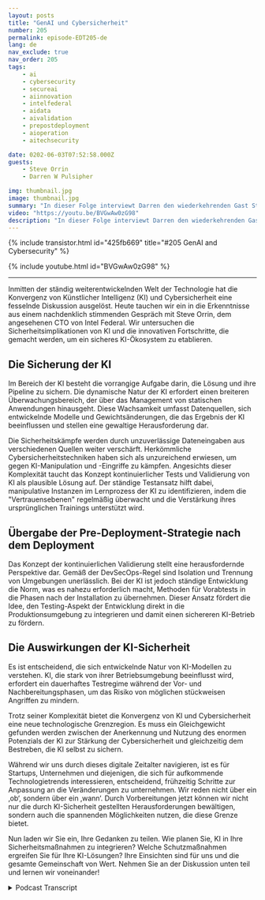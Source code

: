 ```yaml
---
layout: posts
title: "GenAI und Cybersicherheit"
number: 205
permalink: episode-EDT205-de
lang: de
nav_exclude: true
nav_order: 205
tags:
    - ai
    - cybersecurity
    - secureai
    - aiinnovation
    - intelfederal
    - aidata
    - aivalidation
    - prepostdeployment
    - aioperation
    - aitechsecurity

date: 0202-06-03T07:52:58.000Z
guests:
    - Steve Orrin
    - Darren W Pulsipher

img: thumbnail.jpg
image: thumbnail.jpg
summary: "In dieser Folge interviewt Darren den wiederkehrenden Gast Steve Orrin, CTO von Intel Federal, über die Schnittstelle zwischen Künstlicher Intelligenz (KI) und Cybersicherheit. Das Potenzial der KI zur Stärkung der Cybersicherheit zu nutzen und gleichzeitig die Sicherheit der KI selbst zu gewährleisten, erfordert ein Gleichgewicht, das eine frühzeitige Vorbereitung und innovative Strategien erfordert."
video: "https://youtu.be/BVGwAw0zG98"
description: "In dieser Folge interviewt Darren den wiederkehrenden Gast Steve Orrin, CTO von Intel Federal, über die Schnittstelle zwischen Künstlicher Intelligenz (KI) und Cybersicherheit. Das Potenzial der KI zur Stärkung der Cybersicherheit zu nutzen und gleichzeitig die Sicherheit der KI selbst zu gewährleisten, erfordert ein Gleichgewicht, das eine frühzeitige Vorbereitung und innovative Strategien erfordert."
---
```


<div>
{% include transistor.html id="425fb669" title="#205 GenAI and Cybersecurity" %}

{% include youtube.html id="BVGwAw0zG98" %}
</div>

---

Inmitten der ständig weiterentwickelnden Welt der Technologie hat die Konvergenz von Künstlicher Intelligenz (KI) und Cybersicherheit eine fesselnde Diskussion ausgelöst. Heute tauchen wir ein in die Erkenntnisse aus einem nachdenklich stimmenden Gespräch mit Steve Orrin, dem angesehenen CTO von Intel Federal. Wir untersuchen die Sicherheitsimplikationen von KI und die innovativen Fortschritte, die gemacht werden, um ein sicheres KI-Ökosystem zu etablieren.

## Die Sicherung der KI

Im Bereich der KI besteht die vorrangige Aufgabe darin, die Lösung und ihre Pipeline zu sichern. Die dynamische Natur der KI erfordert einen breiteren Überwachungsbereich, der über das Management von statischen Anwendungen hinausgeht. Diese Wachsamkeit umfasst Datenquellen, sich entwickelnde Modelle und Gewichtsänderungen, die das Ergebnis der KI beeinflussen und stellen eine gewaltige Herausforderung dar.

Die Sicherheitskämpfe werden durch unzuverlässige Dateneingaben aus verschiedenen Quellen weiter verschärft. Herkömmliche Cybersicherheitstechniken haben sich als unzureichend erwiesen, um gegen KI-Manipulation und -Eingriffe zu kämpfen. Angesichts dieser Komplexität taucht das Konzept kontinuierlicher Tests und Validierung von KI als plausible Lösung auf. Der ständige Testansatz hilft dabei, manipulative Instanzen im Lernprozess der KI zu identifizieren, indem die "Vertrauensebenen" regelmäßig überwacht und die Verstärkung ihres ursprünglichen Trainings unterstützt wird.

## Übergabe der Pre-Deployment-Strategie nach dem Deployment

Das Konzept der kontinuierlichen Validierung stellt eine herausfordernde Perspektive dar. Gemäß der DevSecOps-Regel sind Isolation und Trennung von Umgebungen unerlässlich. Bei der KI ist jedoch ständige Entwicklung die Norm, was es nahezu erforderlich macht, Methoden für Vorabtests in die Phasen nach der Installation zu übernehmen. Dieser Ansatz fördert die Idee, den Testing-Aspekt der Entwicklung direkt in die Produktionsumgebung zu integrieren und damit einen sichereren KI-Betrieb zu fördern.

## Die Auswirkungen der KI-Sicherheit

Es ist entscheidend, die sich entwickelnde Natur von KI-Modellen zu verstehen. KI, die stark von ihrer Betriebsumgebung beeinflusst wird, erfordert ein dauerhaftes Testregime während der Vor- und Nachbereitungsphasen, um das Risiko von möglichen stückweisen Angriffen zu mindern.

Trotz seiner Komplexität bietet die Konvergenz von KI und Cybersicherheit eine neue technologische Grenzregion. Es muss ein Gleichgewicht gefunden werden zwischen der Anerkennung und Nutzung des enormen Potenzials der KI zur Stärkung der Cybersicherheit und gleichzeitig dem Bestreben, die KI selbst zu sichern.

Während wir uns durch dieses digitale Zeitalter navigieren, ist es für Startups, Unternehmen und diejenigen, die sich für aufkommende Technologietrends interessieren, entscheidend, frühzeitig Schritte zur Anpassung an die Veränderungen zu unternehmen. Wir reden nicht über ein ‚ob‘, sondern über ein ‚wann‘. Durch Vorbereitungen jetzt können wir nicht nur die durch KI-Sicherheit gestellten Herausforderungen bewältigen, sondern auch die spannenden Möglichkeiten nutzen, die diese Grenze bietet.

Nun laden wir Sie ein, Ihre Gedanken zu teilen. Wie planen Sie, KI in Ihre Sicherheitsmaßnahmen zu integrieren? Welche Schutzmaßnahmen ergreifen Sie für Ihre KI-Lösungen? Ihre Einsichten sind für uns und die gesamte Gemeinschaft von Wert. Nehmen Sie an der Diskussion unten teil und lernen wir voneinander!



<details>
<summary> Podcast Transcript </summary>

<p></p>

</details>

